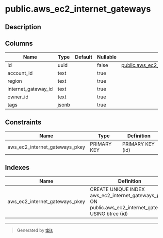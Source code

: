# public.aws_ec2_internet_gateways

## Description

## Columns

| Name | Type | Default | Nullable | Children | Parents | Comment |
| ---- | ---- | ------- | -------- | -------- | ------- | ------- |
| id | uuid |  | false | [public.aws_ec2_internet_gateway_attachments](public.aws_ec2_internet_gateway_attachments.md) |  |  |
| account_id | text |  | true |  |  |  |
| region | text |  | true |  |  |  |
| internet_gateway_id | text |  | true |  |  |  |
| owner_id | text |  | true |  |  |  |
| tags | jsonb |  | true |  |  |  |

## Constraints

| Name | Type | Definition |
| ---- | ---- | ---------- |
| aws_ec2_internet_gateways_pkey | PRIMARY KEY | PRIMARY KEY (id) |

## Indexes

| Name | Definition |
| ---- | ---------- |
| aws_ec2_internet_gateways_pkey | CREATE UNIQUE INDEX aws_ec2_internet_gateways_pkey ON public.aws_ec2_internet_gateways USING btree (id) |

---

> Generated by [tbls](https://github.com/k1LoW/tbls)
